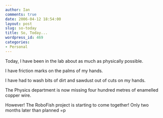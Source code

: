 ```yaml
---
author: Ian
comments: true
date: 2006-04-12 18:54:00
layout: post
slug: so-today
title: So, Today...
wordpress_id: 469
categories:
- Personal
---
```


Today, I have been in the lab about as much as physically possible.  

I have friction marks on the palms of my hands.  

I have had to wash bits of dirt and sawdust out of cuts on my hands.  

The Physics department is now missing four hundred metres of enamelled copper wire.  

However!  The RoboFish project is starting to come together!  Only two months later than planned =p  


